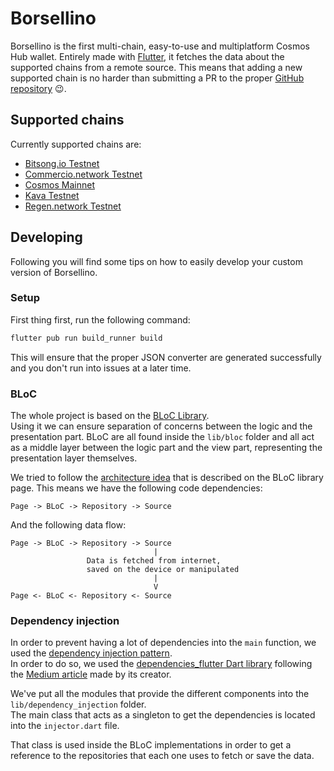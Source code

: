 # Borsellino
Borsellino is the first multi-chain, easy-to-use and multiplatform Cosmos Hub wallet. 
Entirely made with [Flutter](https://flutter.dev/), it fetches the data about the supported chains 
from a remote source. This means that adding a new supported chain is no harder than submitting a PR to the proper 
[GitHub repository](https://github.com/RiccardoM/CosmosHub-Chains) 😉.

## Supported chains
Currently supported chains are: 
* [Bitsong.io Testnet](https://github.com/bitsongofficial/go-bitsong)
* [Commercio.network Testnet](https://github.com/commercionetwork/commercionetwork)
* [Cosmos Mainnet](https://github.com/cosmos/cosmos-sdk)
* [Kava Testnet](https://github.com/Kava-Labs/kava)
* [Regen.network Testnet](https://github.com/regen-network/regen-ledger)

## Developing
Following you will find some tips on how to easily develop your custom version of Borsellino.

### Setup
First thing first, run the following command:
```bash
flutter pub run build_runner build
```

This will ensure that the proper JSON converter are generated successfully and you don't run 
into issues at a later time. 

### BLoC
The whole project is based on the [BLoC Library](https://felangel.github.io/bloc/#/).  
Using it we can ensure separation of concerns between the logic and the presentation part. BLoC are all found inside 
the `lib/bloc` folder and all act as a middle layer between the logic part and the view part, representing the 
presentation layer themselves. 

We tried to follow the [architecture idea](https://felangel.github.io/bloc/#/architecture) that is described on the 
BLoC library page. This means we have the following code dependencies:

```
Page -> BLoC -> Repository -> Source
``` 

And the following data flow:
```
Page -> BLoC -> Repository -> Source 
                                |
                 Data is fetched from internet,
                 saved on the device or manipulated
                                |
                                V
Page <- BLoC <- Repository <- Source
```

### Dependency injection
In order to prevent having a lot of dependencies into the `main` function, we used the 
[dependency injection pattern](https://en.wikipedia.org/wiki/Dependency_injection).  
In order to do so, we used the [dependencies_flutter Dart library](https://pub.dev/packages/dependencies_flutter) 
following the [Medium article](https://medium.com/@marcguilera/dependency-injection-in-flutter-625650195a98) 
made by its creator. 

We've put all the modules that provide the different components into the `lib/dependency_injection` folder.  
The main class that acts as a singleton to get the dependencies is located into the `injector.dart` file. 

That class is used inside the BLoC implementations in order to get a reference to the repositories that each one
uses to fetch or save the data.
